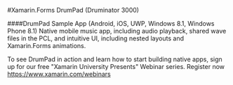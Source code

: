#Xamarin.Forms DrumPad (Druminator 3000)

####DrumPad Sample App (Android, iOS, UWP, Windows 8.1, Windows Phone 8.1)
Native mobile music app, including audio playback, shared wave files in the PCL, and intuitive UI, including nested layouts and Xamarin.Forms animations.

To see DrumPad in action and learn how to start building native apps, sign up for our free "Xamarin University Presents" Webinar series. Register now https://www.xamarin.com/webinars
